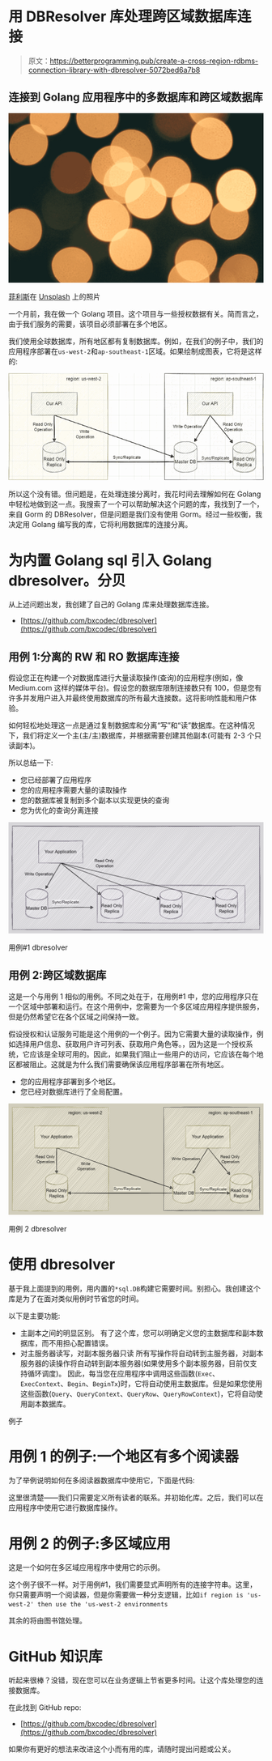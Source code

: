 # 用 DBResolver 库处理跨区域数据库连接

> 原文：<https://betterprogramming.pub/create-a-cross-region-rdbms-connection-library-with-dbresolver-5072bed6a7b8>

## 连接到 Golang 应用程序中的多数据库和跨区域数据库

![](img/e30084dbe570ee55be34290da0875997.png)

[菲利斯](https://unsplash.com/@miniminion?utm_source=medium&utm_medium=referral)在 [Unsplash](https://unsplash.com?utm_source=medium&utm_medium=referral) 上的照片

一个月前，我在做一个 Golang 项目。这个项目与一些授权数据有关。简而言之，由于我们服务的需要，该项目必须部署在多个地区。

我们使用全球数据库，所有地区都有复制数据库。例如，在我们的例子中，我们的应用程序部署在`us-west-2`和`ap-southeast-1`区域。如果绘制成图表，它将是这样的:

![](img/3f9ab7a92b63b22cc24718fd0cb75a9f.png)

所以这个没有错。但问题是，在处理连接分离时，我花时间去理解如何在 Golang 中轻松地做到这一点。我搜索了一个可以帮助解决这个问题的库，我找到了一个，来自 Gorm 的 DBResolver，但是问题是我们没有使用 Gorm。经过一些权衡，我决定用 Golang 编写我的库，它将利用数据库的连接分离。

# 为内置 Golang sql 引入 Golang dbresolver。分贝

从上述问题出发，我创建了自己的 Golang 库来处理数据库连接。

*   [https://github.com/bxcodec/dbresolver](https://github.com/bxcodec/dbresolver)

## **用例 1:分离的 RW 和 RO 数据库连接**

假设您正在构建一个对数据库进行大量读取操作(查询)的应用程序(例如，像 Medium.com 这样的媒体平台)。假设您的数据库限制连接数只有 100，但是您有许多并发用户进入并最终使用数据库的所有最大连接数。这将影响性能和用户体验。

如何轻松地处理这一点是通过复制数据库和分离“写”和“读”数据库。在这种情况下，我们将定义一个主(主/主)数据库，并根据需要创建其他副本(可能有 2-3 个只读副本)。

所以总结一下:

*   您已经部署了应用程序
*   您的应用程序需要大量的读取操作
*   您的数据库被复制到多个副本以实现更快的查询
*   您为优化的查询分离连接

![](img/e305f1c36ecf268e11b3f29a8701a8a6.png)

用例#1 dbresolver

## **用例 2:跨区域数据库**

这是一个与用例 1 相似的用例。不同之处在于，在用例#1 中，您的应用程序只在一个区域中部署和运行。在这个用例中，您需要为一个多区域应用程序提供服务，但是仍然希望它在各个区域之间保持一致。

假设授权和认证服务可能是这个用例的一个例子。因为它需要大量的读取操作，例如选择用户信息、获取用户许可列表、获取用户角色等。，因为这是一个授权系统，它应该是全球可用的。因此，如果我们阻止一些用户的访问，它应该在每个地区都被阻止。这就是为什么我们需要确保该应用程序部署在所有地区。

*   您的应用程序部署到多个地区。
*   您已经对数据库进行了全局配置。

![](img/1be1fe5e1d1adbd40303353f48f63767.png)

用例 2 dbresolver

# 使用 dbresolver

基于我上面提到的用例，用内置的`*sql.DB`构建它需要时间。别担心。我创建这个库是为了在面对类似用例时节省您的时间。

以下是主要功能:

*   主副本之间的明显区别。
    有了这个库，您可以明确定义您的主数据库和副本数据库，而不用担心配置错误。
*   对主服务器读写，对副本服务器只读
    所有写操作将自动转到主服务器，对副本服务器的读操作将自动转到副本服务器(如果使用多个副本服务器，目前仅支持循环调度)。
    因此，每当您在应用程序中调用这些函数(`Exec`、`ExecContext`、`Begin`、`BeginTx`)时，它将自动使用主数据库。但是如果您使用这些函数(`Query`、`QueryContext`、`QueryRow`、`QueryRowContext`)，它将自动使用副本数据库。

例子

# 用例 1 的例子:一个地区有多个阅读器

为了举例说明如何在多阅读器数据库中使用它，下面是代码:

这里很清楚——我们只需要定义所有读者的联系。并初始化库。之后，我们可以在应用程序中使用它进行数据库操作。

# 用例 2 的例子:多区域应用

这是一个如何在多区域应用程序中使用它的示例。

这个例子很不一样。对于用例#1，我们需要显式声明所有的连接字符串。这里，你只需要声明一个阅读器，但是你需要做一种分支逻辑，比如`if region is 'us-west-2' then use the 'us-west-2 environments`

其余的将由图书馆处理。

# GitHub 知识库

听起来很棒？没错，现在您可以在业务逻辑上节省更多时间。让这个库处理您的连接数据库。

在此找到 GitHub repo:

*   [https://github.com/bxcodec/dbresolver](https://github.com/bxcodec/dbresolver)

如果你有更好的想法来改进这个小而有用的库，请随时提出问题或公关。